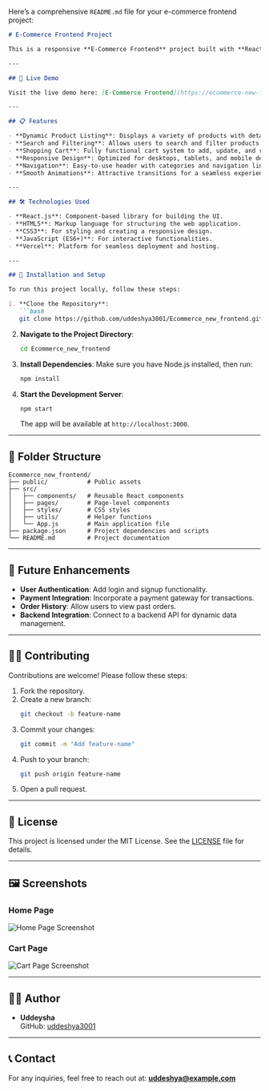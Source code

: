 Here’s a comprehensive `README.md` file for your e-commerce frontend project:

```markdown
# E-Commerce Frontend Project

This is a responsive **E-Commerce Frontend** project built with **React.js**, using **HTML**, **CSS**, and **JavaScript**. The project demonstrates an elegant design, user-friendly interface, and core features of a functional e-commerce website. The application is deployed and accessible online.

---

## 🚀 Live Demo

Visit the live demo here: [E-Commerce Frontend](https://ecommerce-new-frontend-rho.vercel.app/cart)

---

## 📋 Features

- **Dynamic Product Listing**: Displays a variety of products with details.
- **Search and Filtering**: Allows users to search and filter products.
- **Shopping Cart**: Fully functional cart system to add, update, and remove items.
- **Responsive Design**: Optimized for desktops, tablets, and mobile devices.
- **Navigation**: Easy-to-use header with categories and navigation links.
- **Smooth Animations**: Attractive transitions for a seamless experience.

---

## 🛠️ Technologies Used

- **React.js**: Component-based library for building the UI.
- **HTML5**: Markup language for structuring the web application.
- **CSS3**: For styling and creating a responsive design.
- **JavaScript (ES6+)**: For interactive functionalities.
- **Vercel**: Platform for seamless deployment and hosting.

---

## 🚧 Installation and Setup

To run this project locally, follow these steps:

1. **Clone the Repository**:
   ```bash
   git clone https://github.com/uddeshya3001/Ecommerce_new_frontend.git
   ```
2. **Navigate to the Project Directory**:
   ```bash
   cd Ecommerce_new_frontend
   ```
3. **Install Dependencies**:
   Make sure you have Node.js installed, then run:
   ```bash
   npm install
   ```
4. **Start the Development Server**:
   ```bash
   npm start
   ```
   The app will be available at `http://localhost:3000`.

---

## 📂 Folder Structure

```
Ecommerce_new_frontend/
├── public/           # Public assets
├── src/
│   ├── components/   # Reusable React components
│   ├── pages/        # Page-level components
│   ├── styles/       # CSS styles
│   ├── utils/        # Helper functions
│   └── App.js        # Main application file
├── package.json      # Project dependencies and scripts
└── README.md         # Project documentation
```

---

## 🌟 Future Enhancements

- **User Authentication**: Add login and signup functionality.
- **Payment Integration**: Incorporate a payment gateway for transactions.
- **Order History**: Allow users to view past orders.
- **Backend Integration**: Connect to a backend API for dynamic data management.

---

## 👨‍💻 Contributing

Contributions are welcome! Please follow these steps:

1. Fork the repository.
2. Create a new branch:
   ```bash
   git checkout -b feature-name
   ```
3. Commit your changes:
   ```bash
   git commit -m "Add feature-name"
   ```
4. Push to your branch:
   ```bash
   git push origin feature-name
   ```
5. Open a pull request.

---

## 📄 License

This project is licensed under the MIT License. See the [LICENSE](LICENSE) file for details.

---

## 🖼️ Screenshots

### Home Page
![Home Page Screenshot](https://via.placeholder.com/800x400)

### Cart Page
![Cart Page Screenshot](https://via.placeholder.com/800x400)

---

## 🧑‍💻 Author

- **Uddeysha**  
  GitHub: [uddeshya3001](https://github.com/uddeshya3001)

---

## 📞 Contact

For any inquiries, feel free to reach out at: **uddeshya@example.com**

```
